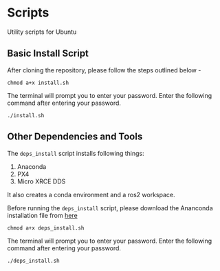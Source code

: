 # Scripts

Utility scripts for Ubuntu

## Basic Install Script

After cloning the repository, please follow the steps outlined below - 

```
chmod a+x install.sh
```
The terminal will prompt you to enter your password. Enter the following command after entering your password.

```
./install.sh
```

## Other Dependencies and Tools

The `deps_install` script installs following things:

1. Anaconda
2. PX4
3. Micro XRCE DDS

It also creates a conda environment and a ros2 workspace. 

Before running the `deps_install` script, please download the Ananconda installation file from [here](https://www.anaconda.com/download/) 

```
chmod a+x deps_install.sh
```
The terminal will prompt you to enter your password. Enter the following command after entering your password.


```
./deps_install.sh
```